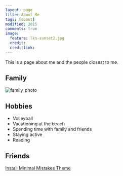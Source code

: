 ```yaml
---
layout: page
title: About Me
tags: [about]
modified: 2015
comments: true
image:
  feature: lkn-sunset2.jpg
  credit: 
  creditlink: 
---
```


This is a page about me and the people closest to me.

## Family

![family_photo]({{site.url}}/images/family_photo.JPG)

## Hobbies

* Volleyball
* Vacationing at the beach
* Spending time with family and friends
* Staying active
* Reading

## Friends



<a markdown="0" href="{{ site.url }}/theme-setup" class="btn">Install Minimal Mistakes Theme</a>